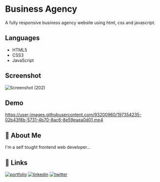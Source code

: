 # Business Agency
A fully responsive business agency website using html, css and javascript.

## Languages
- HTML5
- CSS3
- JavaScript

## Screenshot

![Screenshot (202)](https://user-images.githubusercontent.com/93200960/215091397-2ff1ee52-7bfe-4f38-8144-d6e0b5669ed8.png)

## Demo
https://user-images.githubusercontent.com/93200960/197354235-02b43f8b-5731-4b70-8ac6-8e59eaea0d01.mp4

## 🚀 About Me
I'm a self tought frontend web developer...

## 🔗 Links
[![portfolio](https://img.shields.io/badge/my_portfolio-000?style=for-the-badge&logo=ko-fi&logoColor=white)](https://portfolio-me-karanchandekar.vercel.app/)
[![linkedin](https://img.shields.io/badge/linkedin-0A66C2?style=for-the-badge&logo=linkedin&logoColor=white)](https://www.linkedin.com/in/karan-chandekar-a87263219/)
[![twitter](https://img.shields.io/badge/twitter-1DA1F2?style=for-the-badge&logo=twitter&logoColor=white)](https://twitter.com/karanchandekar1)
